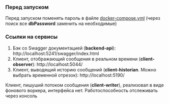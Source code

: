 ### Перед запуском
Перед запуском поменять пароль в файле [docker-compose.yml](https://github.com/mipesync/Koshelek.Ru.TestTask/blob/master/docker-compose.yml) (через поиск все **dbPassword** заменить на необходимые)
### Ссылки на сервисы
1. Бэк со Swagger документацией (**backend-api**): http://localhost:5241/swagger/index.html
2. Клиент, отображающий сообщения в реальном времени (**client-observer**): http://localhost:5044/
3. Клиент, выводящий историю сообщений (**client-historian**. Можно выбрать временной отрезок): http://localhost:5190/
   
Клиент, пишуший потоком сообщения (**client-writer**), реализовал в виде фонового воркера, интерфейса нет. Работоспособность отслеживать через консоль
